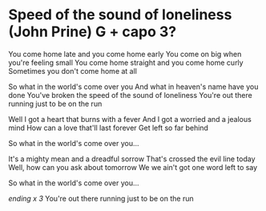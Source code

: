 # Speed of the sound of loneliness (John Prine) G + capo 3?

You come home late 
and you come home early
You come on big 
when you're feeling small
You come home straight 
and you come home curly
Sometimes you don't come home at all

So what in the world's come over you
And what in heaven's name have you done
You've broken the speed of 
the sound of loneliness
You're out there running 
just to be on the run

Well I got a heart that burns with a fever
And I got a worried and a jealous mind
How can a love that'll last forever
Get left so far behind

So what in the world's come over you...

It's a mighty mean and a dreadful sorrow
That's crossed the evil line today
Well, how can you ask about tomorrow
We we ain't got one word left to say

So what in the world's come over you...

*ending x 3*
You're out there running 
just to be on the run

